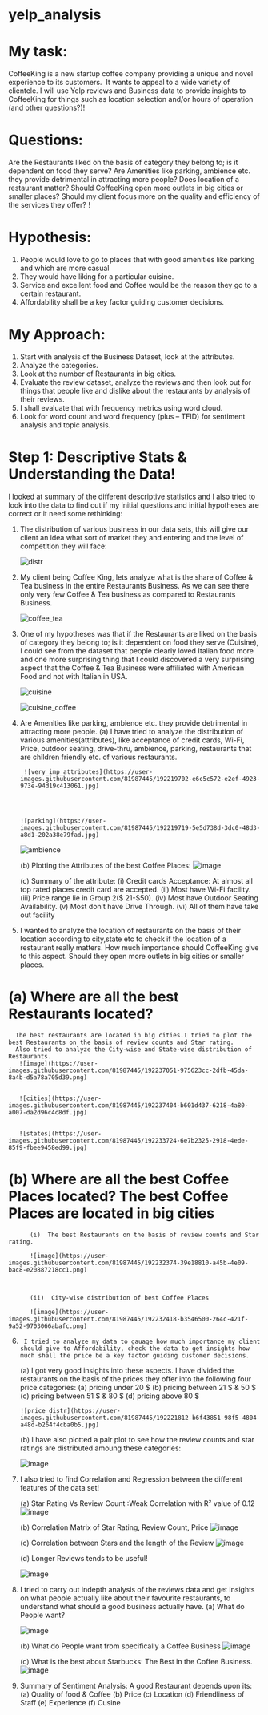 # yelp_analysis
# My task:

CoffeeKing is a new startup coffee company providing a unique and novel experience to its customers.  
It wants to appeal to a wide variety of clientele. 
I will use Yelp reviews and Business data to provide insights to CoffeeKing for things such as location selection and/or hours of operation (and other questions?)!

# Questions:
Are the Restaurants liked on the basis of category they belong to; is it dependent on food they serve?
Are Amenities like parking, ambience etc. they provide detrimental in attracting more people? 
Does location of a restaurant matter? Should CoffeeKing open more outlets in big cities or smaller places?
Should my client focus more on the quality and efficiency of the services they offer?
!



# Hypothesis:
1.	People would love to go to places that with good amenities like parking and which are more casual
2.	They would have liking for a particular cuisine.
3.	 Service and excellent food and Coffee would be the reason they go to a certain restaurant.
4.	Affordability shall be a key factor guiding customer decisions.

# My Approach:
1.  Start with analysis of the Business Dataset, look at the attributes.
2.  Analyze the categories.
3.  Look at the number of Restaurants in big cities.
4.  Evaluate the review dataset, analyze the reviews and then look out for things that people like and dislike about the restaurants by analysis of their reviews.
5.  I shall evaluate that with frequency metrics using word cloud.
6.  Look for word count and word frequency (plus – TFID) for sentiment analysis and topic analysis.


# Step 1: Descriptive Stats & Understanding the Data!

I looked at summary of the different descriptive statistics and I also tried to look into the data to find out if my 
initial questions and initial hypotheses are correct or it need some rethinking:

1.	The distribution of various business in our data sets, this will give our client an idea what sort of market they 
and entering and the level of competition they will face: 





      ![distr](https://user-images.githubusercontent.com/81987445/192219489-51985449-49e9-4470-9675-102e42de63d5.jpg)


2.	My client being Coffee King, lets analyze what is the share of Coffee & Tea business in the entire Restaurants Business. As we can see there only very few Coffee & Tea business as compared to Restaurants Business.

     ![coffee_tea](https://user-images.githubusercontent.com/81987445/192219582-6029d4a0-c16b-4282-8bf2-6ce66cdef057.jpg)

 
3.	One of my hypotheses was that if the Restaurants are liked on the basis of category they belong to; is it dependent on food they serve (Cuisine), I could see from the dataset that people clearly loved Italian food more and one more surprising thing that I could discovered a very surprising aspect that the Coffee & Tea Business were affiliated with American Food and not with Italian in USA.

    ![cuisine](https://user-images.githubusercontent.com/81987445/192219649-31be693e-e2f4-4f27-8812-bc56bb88a564.jpg)

    ![cuisine_coffee](https://user-images.githubusercontent.com/81987445/192219665-0232c8de-d128-4d41-a6be-3684b53e9d41.jpg)

4.	Are Amenities like parking, ambience etc. they provide detrimental in attracting more people. 
      (a) I have tried to analyze the distribution of various amenities(attributes), like acceptance of credit cards, Wi-Fi, Price, outdoor seating, drive-thru, ambience,            parking, restaurants that are children friendly etc. of various restaurants.





         ![very_imp_attributes](https://user-images.githubusercontent.com/81987445/192219702-e6c5c572-e2ef-4923-973e-94d19c413061.jpg)


 

        ![parking](https://user-images.githubusercontent.com/81987445/192219719-5e5d738d-3dc0-48d3-a8d1-202a38e79fad.jpg)

 

       ![ambience](https://user-images.githubusercontent.com/81987445/192219772-319388ee-078d-46d2-8128-320a0e31b4ab.jpg)
 
 
     (b) Plotting the Attributes of the best Coffee Places:
           ![image](https://user-images.githubusercontent.com/81987445/192226655-f753f6cc-4b91-4f76-94dc-7580fd7467e5.png)
           
     (c) Summary of the attribute:
         (i) Credit cards Acceptance: At almost all top rated places credit card are accepted.
         (ii) Most have Wi-Fi facility.
         (iii) Price range lie in Group 2($ 21-$50).
         (iv) Most have Outdoor Seating Availability.
         (v) Most don’t have Drive Through.
         (vi) All of them have take out facility
   
5.	I wanted to analyze the location of restaurants on the basis of their location according to city,state etc to check if the location of a restaurant really matters. How much importance should CoffeeKing give to this aspect. Should they open more outlets in big cities or smaller places.
   # (a)  Where are all the best Restaurants located? 
      The best restaurants are located in big cities.I tried to plot the best Restaurants on the basis of review counts and Star rating.
      Also tried to analyze the City-wise and State-wise distribution of Restaurants. 
       ![image](https://user-images.githubusercontent.com/81987445/192237051-975623cc-2dfb-45da-8a4b-d5a78a705d39.png)
         
         
       ![cities](https://user-images.githubusercontent.com/81987445/192237404-b601d437-6218-4a80-a007-da2d96c4c8df.jpg)


       ![states](https://user-images.githubusercontent.com/81987445/192233724-6e7b2325-2918-4ede-85f9-fbee9458ed99.jpg)

   # (b)  Where are all the best Coffee Places located?   The best Coffee Places are located in big cities
          (i)  The best Restaurants on the basis of review counts and Star rating.
          
          ![image](https://user-images.githubusercontent.com/81987445/192232374-39e18810-a45b-4e09-bac8-e20887218cc1.png)

   
   
          (ii)  City-wise distribution of best Coffee Places
          
          ![image](https://user-images.githubusercontent.com/81987445/192232418-b3546500-264c-421f-9a52-9703066abafc.png)



  

6.  	I tried to analyze my data to gauage how much importance my client should give to Affordability, check the data to get insights how much shall the price be a key factor guiding customer decisions. 
      (a)   I got very good insights into these aspects. I have divided the restaurants on the basis of the prices they offer into the following four price categories:
      (a) pricing under 20 $ 
      (b) pricing between 21 $  & 50 $
      (c) pricing between 51 $  & 80 $
      (d) pricing above 80 $
 
       ![price_distr](https://user-images.githubusercontent.com/81987445/192221812-b6f43851-98f5-4804-a48d-b264f4cba0b5.jpg)
  
      (b)   I have also plotted a pair plot to see how the review counts and star ratings are distributed amoung these categories: 
  
      ![image](https://user-images.githubusercontent.com/81987445/192223533-aabd15aa-8f78-4a05-90b2-2e8f8edca046.png)
  
7. I also tried to find Correlation and Regression between the different features of the data set!

      (a) Star Rating Vs Review Count :Weak Correlation with R² value of 0.12
      ![image](https://user-images.githubusercontent.com/81987445/192227489-2289f27f-7862-48e1-a1c4-b17e3c5b7bcb.png)

  
      (b) Correlation Matrix of Star Rating, Review Count, Price
      ![image](https://user-images.githubusercontent.com/81987445/192227553-ed42327c-4bed-4076-8abf-80dfdecc9efb.png)
  
      (c) Correlation between Stars and the length of the Review
      ![image](https://user-images.githubusercontent.com/81987445/192224287-4f0041bb-b507-4455-aec6-0a34bf28c0c6.png)
  
      (d) Longer Reviews tends to be useful!
  
      ![image](https://user-images.githubusercontent.com/81987445/192224353-254bb141-8c4e-4eff-a048-bad5b2bcb7fc.png)
  
  
8. I tried to carry out indepth analysis of the reviews data and get insights on what people actually like about their favourite restaurants, 
to understand what should a good business actually have.
      (a) What do People want?

      ![image](https://user-images.githubusercontent.com/81987445/192224853-22a0fc86-329d-46d6-8fd1-60e8db59e482.png)
    
      (b) What do People want from specifically a Coffee Business
      ![image](https://user-images.githubusercontent.com/81987445/192225025-3e0b699e-2a65-4874-ad1d-92adce7812ec.png)
    
      (c) What is the best about Starbucks: The Best in the Coffee Business.
      ![image](https://user-images.githubusercontent.com/81987445/192225177-cd76bcbd-e207-41dc-9af4-21a5b9ad768f.png)
    
    
9. Summary of Sentiment Analysis:
    A good Restaurant depends upon its:
    (a) Quality of food & Coffee
    (b) Price
    (c) Location
    (d) Friendliness of Staff
    (e) Experience
    (f) Cusine
   
